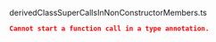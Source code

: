 derivedClassSuperCallsInNonConstructorMembers.ts
```json
Cannot start a function call in a type annotation.
```

